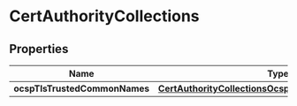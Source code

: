 
# CertAuthorityCollections

## Properties
Name | Type | Description | Notes
------------ | ------------- | ------------- | -------------
**ocspTlsTrustedCommonNames** | [**CertAuthorityCollectionsOcsptlstrustedcommonnames**](CertAuthorityCollectionsOcsptlstrustedcommonnames.md) |  |  [optional]



